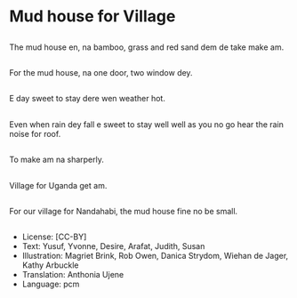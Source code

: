 # Mud house for Village

##
The mud house en, na bamboo, grass and red sand dem de take make am.

##
For the mud house, na one door, two window dey.

##
E day sweet to stay dere wen weather hot.

##
Even when rain dey fall e sweet to stay well well as you no go hear the rain noise for roof.

##
To make am na sharperly.

##
Village for Uganda get am.

##
For our village for Nandahabi, the mud house fine no be small.

##
* License: [CC-BY]
* Text: Yusuf, Yvonne, Desire, Arafat, Judith, Susan
* Illustration: Magriet Brink, Rob Owen, Danica Strydom, Wiehan de Jager, Kathy Arbuckle
* Translation: Anthonia Ujene
* Language: pcm
